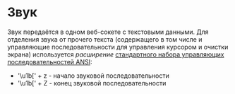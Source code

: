 # Звук

Звук передаётся в одном веб-сокете с текстовыми данными.
Для отделения звука от прочего текста (содержащего в том числе и управляющие последовательности для управления курсором и очистки экрана)
используется *расширение* [стандартного набора управляющих последовательностей ANSI](https://ru.wikipedia.org/wiki/%D0%A3%D0%BF%D1%80%D0%B0%D0%B2%D0%BB%D1%8F%D1%8E%D1%89%D0%B8%D0%B5_%D0%BF%D0%BE%D1%81%D0%BB%D0%B5%D0%B4%D0%BE%D0%B2%D0%B0%D1%82%D0%B5%D0%BB%D1%8C%D0%BD%D0%BE%D1%81%D1%82%D0%B8_ANSI):
* '\u1b[' + z - начало звуковой последовательности
* '\u1b[' + Z - конец звуковой последовательности
